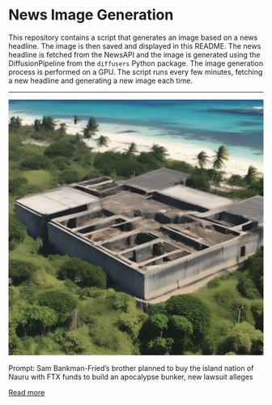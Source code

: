 # News Image Generation
This repository contains a script that generates an image based on a news headline. The image is then saved and displayed in this README.
The news headline is fetched from the NewsAPI and the image is generated using the DiffusionPipeline from the `diffusers` Python package. The image generation process is performed on a GPU.
The script runs every few minutes, fetching a new headline and generating a new image each time.

---

![Generated Image](image.png)

Prompt: Sam Bankman-Fried’s brother planned to buy the island nation of Nauru with FTX funds to build an apocalypse bunker, new lawsuit alleges

[Read more](https://fortune.com/crypto/2023/07/21/sam-bankman-fried-brother-nauru-effective-altruism-bunker-ftx/)